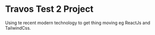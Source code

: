 # Travos Test 2 Project

Using te recent modern technology to get thing moving eg ReactJs and TailwindCss.

